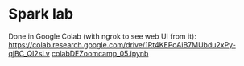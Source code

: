 # Spark lab

Done in Google Colab (with ngrok to see web UI from it):
    https://colab.research.google.com/drive/1Rt4KEPoAiB7MUbdu2xPy-qjBC_QI2sLv 
[colabDEZoomcamp_05.ipynb](./colabDEZoomcamp_05.ipynb)